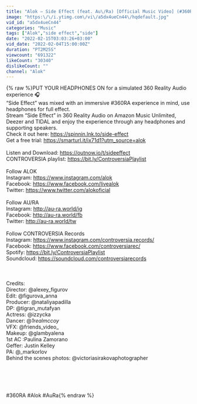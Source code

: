 ```yaml
---
title: "Alok – Side Effect (feat. Au\/Ra) [Official Music Video] (#360RA) – Use 🎧"
image: "https:\/\/i.ytimg.com\/vi\/a5dx4ueCn44\/hqdefault.jpg"
vid_id: "a5dx4ueCn44"
categories: "Music"
tags: ["Alok","side effect","side"]
date: "2022-02-15T03:03:26+03:00"
vid_date: "2022-02-04T15:00:00Z"
duration: "PT2M25S"
viewcount: "691322"
likeCount: "30340"
dislikeCount: ""
channel: "Alok"
---
```

{% raw %}PUT YOUR HEADPHONES ON for a simulated 360 Reality Audio experience 🎧<br />“Side Effect” was mixed with an immersive #360RA experience in mind, use headphones for full effect. <br />Stream “Side Effect” in 360 Reality Audio on Amazon Music Unlimited, Deezer and TIDAL and enjoy the experience through any headphones and supporting speakers.<br />Check it out here: <a rel="nofollow" target="blank" href="https://spinnin.lnk.to/side-effect">https://spinnin.lnk.to/side-effect</a><br />Get a free trial: <a rel="nofollow" target="blank" href="https://smarturl.it/ix71d1?utm_source=alok">https://smarturl.it/ix71d1?utm_source=alok</a><br /><br />Listen and Download: <a rel="nofollow" target="blank" href="https://outnow.io/t/sideeffect">https://outnow.io/t/sideeffect</a><br />CONTROVERSIA playlist: <a rel="nofollow" target="blank" href="https://bit.ly/ControversiaPlaylist">https://bit.ly/ControversiaPlaylist</a><br /><br />Follow ALOK <br />Instagram: <a rel="nofollow" target="blank" href="https://www.instagram.com/alok">https://www.instagram.com/alok</a><br />Facebook: <a rel="nofollow" target="blank" href="https://www.facebook.com/livealok">https://www.facebook.com/livealok</a><br />Twitter: <a rel="nofollow" target="blank" href="https://www.twitter.com/alokoficial">https://www.twitter.com/alokoficial</a><br /><br />Follow AU/RA <br />Instagram: <a rel="nofollow" target="blank" href="http://au-ra.world/ig">http://au-ra.world/ig</a><br />Facebook: <a rel="nofollow" target="blank" href="http://au-ra.world/fb">http://au-ra.world/fb</a><br />Twitter: <a rel="nofollow" target="blank" href="http://au-ra.world/tw">http://au-ra.world/tw</a><br /><br />Follow CONTROVERSIA Records <br />Instagram: <a rel="nofollow" target="blank" href="https://www.instagram.com/controversia.records/">https://www.instagram.com/controversia.records/</a><br />Facebook: <a rel="nofollow" target="blank" href="https://www.facebook.com/controversiarec/">https://www.facebook.com/controversiarec/</a><br />Spotify: <a rel="nofollow" target="blank" href="https://bit.ly/ControversiaPlaylist">https://bit.ly/ControversiaPlaylist</a><br />Soundcloud: <a rel="nofollow" target="blank" href="https://soundcloud.com/controversiarecords">https://soundcloud.com/controversiarecords</a><br /><br /><br /><br />Credits:<br />Director: @alexey_figurov<br />Edit: @figurova_anna<br />Producer: @nataliyapadilla<br />DP: @tigran_mutafyan<br />Actress: @izzycka<br />Dancer: @_1realmccoy_<br />VFX: @friends_video_<br />Makeup: @glambyalena <br />1st AC :Paulina Zamorano<br />Geffer: Justin  Kelley<br />PA: @_markorlov <br />Behind the scenes photos: @victoriasirakovaphotographer<br /><br /><br /><br /><br /><br />#360RA #Alok #AuRa{% endraw %}
